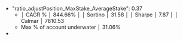 - "ratio_adjustPosition_MaxStake_AverageStake": 0.37
	- │ CAGR %                      │ 844.66%                     │
	  │ Sortino                     │ 31.58                       │
	  │ Sharpe                      │ 7.87                        │
	  │ Calmar                      │ 7810.53
	- Max % of account underwater │ 31.06%
-